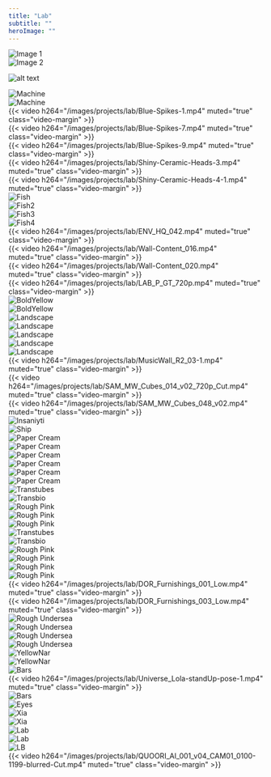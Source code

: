 ```yaml
---
title: "Lab"
subtitle: ""
heroImage: ""
---
```


<div class="grid-layout">
    <div class="column column-1 empty"></div>
    <div class="column column-5">
      <img src="/images/projects/lab/12b7ce78-ab54-4baf-b26e-9f489dfc7e2f.webp" alt="Image 1">
    </div>
        <div class="column column-5">
        <div class="separator"></div>
      <img src="/images/projects/lab/a775785a-2d53-4b1d-9e4f-46ff8ee7364f.webp" alt="Image 2">
    </div>
    <div class="column column-1 empty">    </div>
</div>

<div class="column column-12"><div class="separator"></div></div>

![alt text](/images/projects/lab/ML_Fut_Norman_spheres_003.webp)

<div class="column column-12"><div class="separator"></div></div>
<div class="grid-layout">
    <div class="column column-6">
          <img src="/images/projects/lab/machine.webp" alt="Machine">
    </div>
<div class="column column-6">
          <img src="/images/projects/lab/machine_drawing.webp" alt="Machine">
    </div>

<div class="column column-12"><div class="separator"></div></div>
<div class="column column-3 empty"></div>
<div class="column column-6">
{{< video h264="/images/projects/lab/Blue-Spikes-1.mp4" muted="true" class="video-margin" >}}
</div>
<div class="column column-3 empty"></div>

<div class="column column-5">
{{< video h264="/images/projects/lab/Blue-Spikes-7.mp4" muted="true" class="video-margin" >}}</div>
<div class="column column-5">
{{< video h264="/images/projects/lab/Blue-Spikes-9.mp4" muted="true" class="video-margin" >}}</div>
<div class="column column-2 empty"></div>

<div class="column column-2 empty"></div>
<div class="column column-5">
{{< video h264="/images/projects/lab/Shiny-Ceramic-Heads-3.mp4" muted="true" class="video-margin" >}}</div>
<div class="column column-5">
<div class="separator"></div>
{{< video h264="/images/projects/lab/Shiny-Ceramic-Heads-4-1.mp4" muted="true" class="video-margin" >}}</div>

<div class="column column-12"><div class="separator"></div></div>
<div class="column column-6">
          <img src="/images/projects/lab/ArtyFish_00034.webp" alt="Fish">
</div>
<div class="column column-6">
<div class="separator"></div>
          <img src="/images/projects/lab/ArtyFish_00037.webp" alt="Fish2">
</div>
<div class="column column-6">
          <img src="/images/projects/lab/ArtyFish_00047.webp" alt="Fish3">
</div>
<div class="column column-6">
<div class="separator"></div>
          <img src="/images/projects/lab/ArtyFish_00042.webp" alt="Fish4">
</div>

<div class="column column-12"><div class="separator"></div></div>
<div class="column column-12">
{{< video h264="/images/projects/lab/ENV_HQ_042.mp4" muted="true" class="video-margin" >}}
</div>
<div class="column column-12">
{{< video h264="/images/projects/lab/Wall-Content_016.mp4" muted="true" class="video-margin" >}}
</div>
<div class="column column-12">
{{< video h264="/images/projects/lab/Wall-Content_020.mp4" muted="true" class="video-margin" >}}
</div>

<div class="column column-12"><div class="separator"></div></div>
<div class="column column-2 empty"></div>
<div class="column column-6">
{{< video h264="/images/projects/lab/LAB_P_GT_720p.mp4" muted="true" class="video-margin" >}}
</div>
<div class="column column-4 empty"></div>

<div class="column column-12"><div class="separator"></div></div>
<div class="column column-6">
          <img src="/images/projects/lab/Bold Yellow Vibes_00059.webp" alt="BoldYellow">
</div>
<div class="column column-6">
<div class="separator"></div>
          <img src="/images/projects/lab/Bold Yellow Vibes_00082.webp" alt="BoldYellow">
</div>

<div class="column column-12"><div class="separator"></div></div>
<div class="column column-6">
          <img src="/images/projects/lab/OCT_Beginning_M005_001.webp" alt="Landscape">
</div>
<div class="column column-6">
          <img src="/images/projects/lab/OCT_Evolution_M005_001_Tinted.webp" alt="Landscape">
</div>

<div class="column column-12"><div class="separator"></div></div>
<div class="column column-4">
          <img src="/images/projects/lab/FishinPink_00150.webp" alt="Landscape">
</div>
<div class="column column-4">
          <img src="/images/projects/lab/FishinPink_00153.webp" alt="Landscape">
</div>
<div class="column column-4">
          <img src="/images/projects/lab/FishinPink_00155.webp" alt="Landscape">
</div>

<div class="column column-12"><div class="separator"></div></div>
<div class="column column-12">
{{< video h264="/images/projects/lab/MusicWall_R2_03-1.mp4" muted="true" class="video-margin" >}}
</div>
<div class="column column-6">
{{< video h264="/images/projects/lab/SAM_MW_Cubes_014_v02_720p_Cut.mp4" muted="true" class="video-margin" >}}
</div>
<div class="column column-6">
{{< video h264="/images/projects/lab/SAM_MW_Cubes_048_v02.mp4" muted="true" class="video-margin" >}}
</div>

<div class="column column-12"><div class="separator"></div></div>
<div class="column column-6">
          <img src="/images/projects/lab/Insaniyti_V01.webp" alt="Insaniyti">
</div>
<div class="column column-6">
<div class="separator"></div>
          <img src="/images/projects/lab/Crystal Ship_V02.webp" alt="Ship">
</div>

<div class="column column-12"><div class="separator"></div></div>
<div class="column column-4">
          <img src="/images/projects/lab/Paper-Creams_00002.webp" alt="Paper Cream">
</div>
<div class="column column-4">
          <img src="/images/projects/lab/Paper-Creams_00018.webp" alt="Paper Cream">
</div>
<div class="column column-4">
          <img src="/images/projects/lab/Paper-Creams_00036.webp" alt="Paper Cream">
</div>
<div class="column column-4">
          <img src="/images/projects/lab/Paper-Creams_00078.webp" alt="Paper Cream">
</div>
<div class="column column-4">
          <img src="/images/projects/lab/Paper-Creams_00080.webp" alt="Paper Cream">
</div>
<div class="column column-4">
          <img src="/images/projects/lab/Paper-Creams_00090.webp" alt="Paper Cream">
</div>

<div class="column column-12"><div class="separator"></div></div>
<div class="column column-6">
          <img src="/images/projects/lab/transtubes.webp" alt="Transtubes">
</div>
<div class="column column-6">
<div class="separator"></div>
          <img src="/images/projects/lab/transbio.webp" alt="Transbio">
</div>

<div class="column column-12"><div class="separator"></div></div>
<div class="column column-4">
          <img src="/images/projects/lab/Rough-Pink_00182.webp" alt="Rough Pink">
</div>
<div class="column column-4">
          <img src="/images/projects/lab/Rough-Pink_00186.webp" alt="Rough Pink">
</div>
<div class="column column-4">
          <img src="/images/projects/lab/Rough-Pink_00193.webp" alt="Rough Pink">
</div>

<div class="column column-12"><div class="separator"></div></div>
<div class="column column-6">
          <img src="/images/projects/lab/Renmants_00231.webp" alt="Transtubes">
</div>
<div class="column column-6">
<div class="separator"></div>
          <img src="/images/projects/lab/Renmants_00232.webp" alt="Transbio">
</div>

<div class="column column-12"><div class="separator"></div></div>
<div class="column column-6">
          <img src="/images/projects/lab/Fontaine 1.webp" alt="Rough Pink">
</div>
<div class="column column-6">
<div class="separator"></div>
          <img src="/images/projects/lab/Fontaine 2.webp" alt="Rough Pink">
</div>
<div class="column column-6">
          <img src="/images/projects/lab/Fontaine 3.webp" alt="Rough Pink">
</div>
<div class="column column-6">
<div class="separator"></div>
          <img src="/images/projects/lab/Fontaine 4.webp" alt="Rough Pink">
</div>

<div class="column column-12"><div class="separator"></div></div>
<div class="column column-2 empty"></div>
<div class="column column-4">
<div class="separator"></div>
{{< video h264="/images/projects/lab/DOR_Furnishings_001_Low.mp4" muted="true" class="video-margin" >}}
</div>
<div class="column column-4">
{{< video h264="/images/projects/lab/DOR_Furnishings_003_Low.mp4" muted="true" class="video-margin" >}}
</div>
<div class="column column-2 empty"></div>

<div class="column column-12"><div class="separator"></div></div>
<div class="column column-6">
          <img src="/images/projects/lab/Rough-Undersea_00081.webp" alt="Rough Undersea">
</div>
<div class="column column-6">
          <img src="/images/projects/lab/Rough-Undersea_00084.webp" alt="Rough Undersea">
</div>
<div class="column column-6">
          <img src="/images/projects/lab/Rough-Undersea_00106.webp" alt="Rough Undersea">
</div>
<div class="column column-6">
          <img src="/images/projects/lab/Rough-Undersea_00109.webp" alt="Rough Undersea">
</div>

<div class="column column-12"><div class="separator"></div></div>
<div class="column column-6">
<div class="separator"></div>
          <img src="/images/projects/lab/YellowNar_00150.webp" alt="YellowNar">
</div>
<div class="column column-6">
          <img src="/images/projects/lab/YellowNar_00152.webp" alt="YellowNar">
</div>

<div class="column column-12"><div class="separator"></div></div>
<div class="column column-2 empty"></div>
<div class="column column-8">
          <img src="/images/projects/lab/LAB_Bars.webp" alt="Bars">
</div>
<div class="column column-2 empty">
</div>

<div class="column column-12"><div class="separator"></div></div>
<div class="column column-3 empty"></div>
<div class="column column-6">
{{< video h264="/images/projects/lab/Universe_Lola-standUp-pose-1.mp4" muted="true" class="video-margin" >}}
</div>
<div class="column column-3 empty">
</div>

<div class="column column-2 empty"></div>
<div class="column column-8">
          <img src="/images/projects/lab/Universe_Universe_Portfolio.webp" alt="Bars">
</div>
<div class="column column-2 empty">
</div>

<div class="column column-12"><div class="separator"></div></div>
<div class="column column-6 empty">
</div>
<div class="column column-6">
          <img src="/images/projects/lab/LAB_Eyes.webp" alt="Eyes">
</div>

<div class="column column-12"><div class="separator"></div></div>
<div class="column column-6">
          <img src="/images/projects/lab/XIA_K11R_Look_002_TK_003.webp" alt="Xia">
</div>
<div class="column column-6">
          <img src="/images/projects/lab/XIA_K11R_Look_002_TK_005.webp" alt="Xia">
</div>

<div class="column column-12"><div class="separator"></div></div>
<div class="column column-6">
          <img src="/images/projects/lab/LAB_SA20C_Overhead_Materials_AA_v03_black-and-white_02.webp" alt="Lab">
</div>
<div class="column column-6">
          <img src="/images/projects/lab/LAB_SA20C_Overhead_Materials_AA_v03_black-and-white_04.webp" alt="Lab">
</div>

<div class="column column-12">
          <img src="/images/projects/lab/LAB_LB_shot_L_BW.webp" alt="LB">
</div>

<div class="column column-12"><div class="separator"></div></div>
<div class="column column-4 empty">
          
</div>
<div class="column column-4">
          {{< video h264="/images/projects/lab/QUOORI_AI_001_v04_CAM01_0100-1199-blurred-Cut.mp4" muted="true" class="video-margin" >}}
</div>
<div class="column column-4 empty">
</div>

</div>
